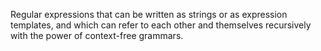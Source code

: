 Regular expressions that can be written as strings or as expression templates, and which can refer to each other and themselves recursively with the power of context-free grammars.

